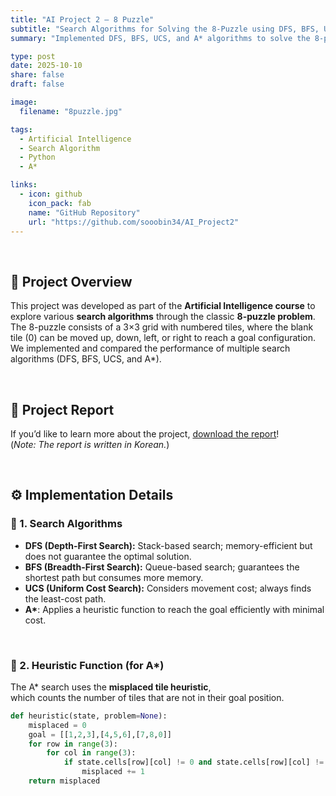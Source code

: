 ```yaml
---
title: "AI Project 2 – 8 Puzzle"
subtitle: "Search Algorithms for Solving the 8-Puzzle using DFS, BFS, UCS, and A*"
summary: "Implemented DFS, BFS, UCS, and A* algorithms to solve the 8-puzzle problem and compared their performance."

type: post
date: 2025-10-10
share: false
draft: false

image:
  filename: "8puzzle.jpg"

tags:
  - Artificial Intelligence
  - Search Algorithm
  - Python
  - A*

links:
  - icon: github
    icon_pack: fab
    name: "GitHub Repository"
    url: "https://github.com/sooobin34/AI_Project2"
---
```


<br>

## 🧩 Project Overview
This project was developed as part of the **Artificial Intelligence course** to explore various **search algorithms** through the classic **8-puzzle problem**.  
The 8-puzzle consists of a 3×3 grid with numbered tiles, where the blank tile (0) can be moved up, down, left, or right to reach a goal configuration.  
We implemented and compared the performance of multiple search algorithms (DFS, BFS, UCS, and A*).

<br>

## 📄 Project Report
If you’d like to learn more about the project, [download the report](/files/ai_project2_report.pdf)!  
(*Note: The report is written in Korean.*)

<br>

## ⚙️ Implementation Details

### 🔹 1. Search Algorithms
- **DFS (Depth-First Search):** Stack-based search; memory-efficient but does not guarantee the optimal solution.  
- **BFS (Breadth-First Search):** Queue-based search; guarantees the shortest path but consumes more memory.  
- **UCS (Uniform Cost Search):** Considers movement cost; always finds the least-cost path.  
- **A\***: Applies a heuristic function to reach the goal efficiently with minimal cost.

<br>

### 🔹 2. Heuristic Function (for A*)
The A* search uses the **misplaced tile heuristic**,  
which counts the number of tiles that are not in their goal position.

```python
def heuristic(state, problem=None):
    misplaced = 0
    goal = [[1,2,3],[4,5,6],[7,8,0]]
    for row in range(3):
        for col in range(3):
            if state.cells[row][col] != 0 and state.cells[row][col] != goal[row][col]:
                misplaced += 1
    return misplaced
